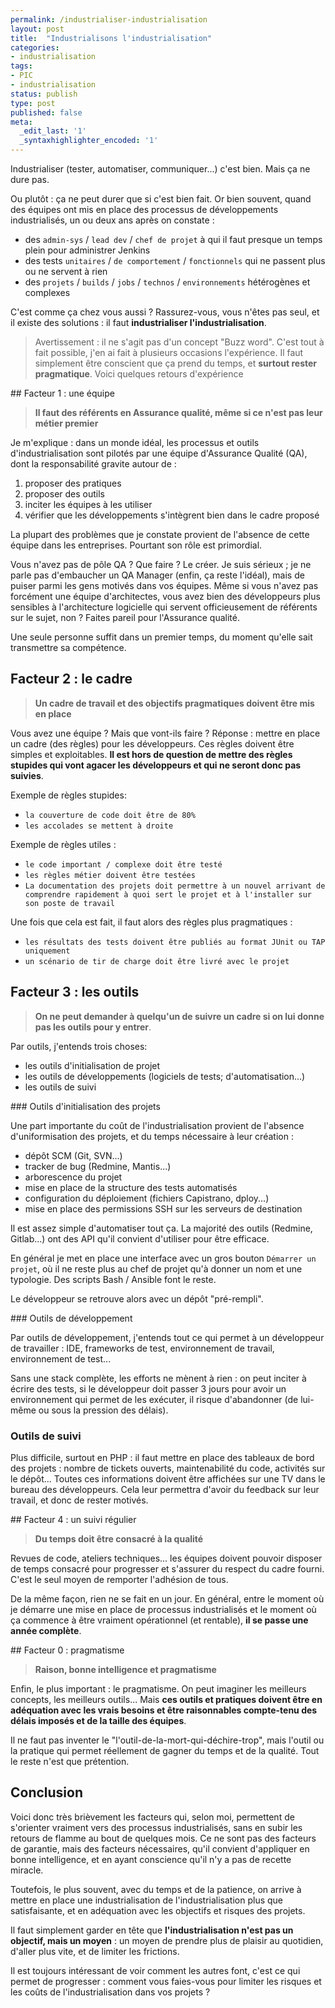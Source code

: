 ```yaml
---
permalink: /industrialiser-industrialisation
layout: post
title:  "Industrialisons l'industrialisation"
categories:
- industrialisation
tags:
- PIC
- industrialisation
status: publish
type: post
published: false
meta:
  _edit_last: '1'
  _syntaxhighlighter_encoded: '1'
---
```


Industrialiser (tester, automatiser, communiquer...) c'est bien. Mais ça ne dure pas.

Ou plutôt : ça ne peut durer que si c'est bien fait. Or bien souvent, quand des équipes ont mis en place des processus de 
 développements industrialisés, un ou deux ans après on constate :

+ des `admin-sys` / `lead dev` / `chef de projet` à qui il faut presque un temps plein pour administrer Jenkins
+ des tests `unitaires` / `de comportement` / `fonctionnels` qui ne passent plus ou ne servent à rien
+ des `projets` / `builds` / `jobs` / `technos` / `environnements` hétérogènes et complexes

C'est comme ça chez vous aussi ? Rassurez-vous, vous n'êtes pas seul, et il existe des solutions : il faut **industrialiser l'industrialisation**.

> Avertissement : il ne s'agit pas d'un concept "Buzz word". C'est tout à fait possible, j'en ai fait à plusieurs occasions l'expérience. Il faut simplement être conscient que ça prend du temps, et **surtout rester pragmatique**. Voici quelques retours d'expérience

## Facteur 1 : une équipe 

> **Il faut des référents en Assurance qualité, même si ce n'est pas leur métier premier**


Je m'explique : dans un monde idéal, les processus et outils d'industrialisation sont pilotés par une équipe d'Assurance Qualité (QA), dont la responsabilité gravite autour de :

1. proposer des pratiques
2. proposer des outils
3. inciter les équipes à les utiliser
4. vérifier que les développements s'intègrent bien dans le cadre proposé

La plupart des problèmes que je constate provient de l'absence de cette équipe dans les entreprises. Pourtant son rôle est primordial.

Vous n'avez pas de pôle QA ? Que faire ? Le créer. Je suis sérieux ; je ne parle pas d'embaucher un QA Manager (enfin, ça reste l'idéal), mais 
de puiser parmi les gens motivés dans vos équipes. Même si vous n'avez pas forcément une équipe d'architectes, vous avez bien des développeurs plus sensibles 
à l'architecture logicielle qui servent officieusement de référents sur le sujet, non ? Faites pareil pour l'Assurance qualité.

Une seule personne suffit dans un premier temps, du moment qu'elle sait transmettre sa compétence.


## Facteur 2 : le cadre

> **Un cadre de travail et des objectifs pragmatiques doivent être mis en place**

Vous avez une équipe ? Mais que vont-ils faire ? Réponse : mettre en place un cadre (des règles) pour les développeurs. Ces règles doivent être simples et exploitables. 
**Il est hors de question de mettre des règles stupides qui vont agacer les développeurs et qui ne seront donc pas suivies**.

Exemple de règles stupides:

+ `la couverture de code doit être de 80%`
+ `les accolades se mettent à droite`
 
Exemple de règles utiles :

+ `le code important / complexe doit être testé`
+ `les règles métier doivent être testées`
+ `La documentation des projets doit permettre à un nouvel arrivant de comprendre rapidement à quoi sert le projet et à l'installer sur son poste de travail`

Une fois que cela est fait, il faut alors des règles plus pragmatiques :

+ `les résultats des tests doivent être publiés au format JUnit ou TAP uniquement`
+ `un scénario de tir de charge doit être livré avec le projet`


## Facteur 3 : les outils
 
> **On ne peut demander à quelqu'un de suivre un cadre si on lui donne pas les outils pour y entrer**.

Par outils, j'entends trois choses:

+ les outils d'initialisation de projet
+ les outils de développements (logiciels de tests; d'automatisation...)
+ les outils de suivi

### Outils d'initialisation des projets

Une part importante du coût de l'industrialisation provient de l'absence d'uniformisation des projets, et du temps nécessaire 
à leur création :

+ dépôt SCM (Git, SVN...)
+ tracker de bug (Redmine, Mantis...)
+ arborescence du projet
+ mise en place de la structure des tests automatisés
+ configuration du déploiement (fichiers Capistrano, dploy...)
+ mise en place des permissions SSH sur les serveurs de destination

Il est assez simple d'automatiser tout ça. La majorité des outils (Redmine, Gitlab...) ont des API qu'il convient d'utiliser 
pour être efficace. 

En général je met en place une interface avec un gros bouton `Démarrer un projet`, où il ne reste plus au chef de projet 
qu'à donner un nom et une typologie. Des scripts Bash / Ansible font le reste.

Le développeur se retrouve alors avec un dépôt "pré-rempli".


### Outils de développement

Par outils de développement, j'entends tout ce qui permet à un développeur de travailler : IDE, frameworks de test, environnement de travail, environnement de test...

Sans une stack complète, les efforts ne mènent à rien : on peut inciter à écrire des tests, si le développeur doit passer 3 jours pour 
avoir un environnement qui permet de les exécuter, il risque d'abandonner (de lui-même ou sous la pression des délais).


### Outils de suivi

Plus difficile, surtout en PHP : il faut mettre en place des tableaux de bord des projets : nombre de tickets ouverts, maintenabilité du code, activités sur le dépôt... 
Toutes ces informations doivent être affichées sur une TV dans le bureau des développeurs. Cela leur permettra d'avoir du feedback sur leur travail, et donc de 
rester motivés.

## Facteur 4 : un suivi régulier

> **Du temps doit être consacré à la qualité**

Revues de code, ateliers techniques... les équipes doivent pouvoir disposer de temps consacré pour progresser et s'assurer du respect du cadre fourni. C'est le seul 
moyen de remporter l'adhésion de tous.

De la même façon, rien ne se fait en un jour. En général, entre le moment où je démarre une mise en place de processus industrialisés et le moment où ça commence à être vraiment 
opérationnel (et rentable), **il se passe une année complète**.

## Facteur 0 : pragmatisme

> **Raison, bonne intelligence et pragmatisme**

Enfin, le plus important : le pragmatisme. On peut imaginer les meilleurs concepts, les meilleurs outils... Mais 
**ces outils et pratiques doivent être en adéquation avec les vrais besoins et être raisonnables compte-tenu des délais imposés et de la taille des équipes**.
 
Il ne faut pas inventer le "l'outil-de-la-mort-qui-déchire-trop", mais l'outil ou la pratique qui permet réellement de gagner du temps et de la qualité. Tout le reste n'est que prétention.

## Conclusion

Voici donc très brièvement les facteurs qui, selon moi, permettent de s'orienter vraiment vers des processus industrialisés, sans en subir les retours de flamme au bout de quelques mois. Ce ne sont 
pas des facteurs de garantie, mais des facteurs nécessaires, qu'il convient d'appliquer en bonne intelligence, et en ayant conscience qu'il n'y a pas de recette miracle.
 
Toutefois, le plus souvent, avec du temps et de la patience, on arrive à mettre en place une industrialisation de l'industrialisation plus que satisfaisante, et en adéquation 
avec les objectifs et risques des projets.

Il faut simplement garder en tête que **l'industrialisation n'est pas un objectif, mais un moyen** : un moyen de prendre plus de plaisir au quotidien, d'aller plus vite, et de limiter les frictions.

Il est toujours intéressant de voir comment les autres font, c'est ce qui permet de progresser : comment vous faies-vous pour limiter les risques et les coûts de l'industrialisation dans vos projets ?